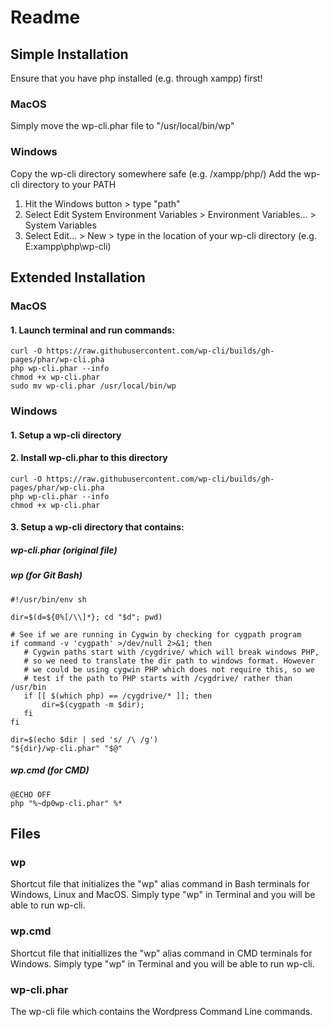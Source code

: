 # Readme
## Simple Installation
Ensure that you have php installed (e.g. through xampp) first!
### MacOS
Simply move the wp-cli.phar file to "/usr/local/bin/wp"
### Windows
Copy the wp-cli directory somewhere safe (e.g. /xampp/php/)
Add the wp-cli directory to your PATH
1. Hit the Windows button > type "path"
2. Select Edit System Environment Variables > Environment Variables... > System Variables 
3. Select Edit... > New > type in the location of your wp-cli directory (e.g. E:xampp\php\wp-cli\)
## Extended Installation
### MacOS
#### 1. Launch terminal and run commands:
```
curl -O https://raw.githubusercontent.com/wp-cli/builds/gh-pages/phar/wp-cli.pha
php wp-cli.phar --info
chmod +x wp-cli.phar
sudo mv wp-cli.phar /usr/local/bin/wp
```
### Windows
#### 1. Setup a wp-cli directory
#### 2. Install wp-cli.phar to this directory
```
curl -O https://raw.githubusercontent.com/wp-cli/builds/gh-pages/phar/wp-cli.pha
php wp-cli.phar --info
chmod +x wp-cli.phar
```
#### 3. Setup a wp-cli directory that contains:
##### wp-cli.phar (original file)
##### wp (for Git Bash)
```
#!/usr/bin/env sh

dir=$(d=${0%[/\\]*}; cd "$d"; pwd)
 
# See if we are running in Cygwin by checking for cygpath program
if command -v 'cygpath' >/dev/null 2>&1; then
   # Cygwin paths start with /cygdrive/ which will break windows PHP,
   # so we need to translate the dir path to windows format. However
   # we could be using cygwin PHP which does not require this, so we
   # test if the path to PHP starts with /cygdrive/ rather than /usr/bin
   if [[ $(which php) == /cygdrive/* ]]; then
       dir=$(cygpath -m $dir);
   fi
fi
 
dir=$(echo $dir | sed 's/ /\ /g')
"${dir}/wp-cli.phar" "$@"
```
##### wp.cmd (for CMD)
``` 
@ECHO OFF
php "%~dp0wp-cli.phar" %*
```
## Files
### wp
Shortcut file that initializes the "wp" alias command in Bash terminals for Windows, Linux and MacOS. Simply type "wp" in Terminal and you will be able to run wp-cli.
### wp.cmd
Shortcut file that initiallizes the "wp" alias command in CMD terminals for Windows. Simply type "wp" in Terminal and you will be able to run wp-cli.
### wp-cli.phar
The wp-cli file which contains the Wordpress Command Line commands.
